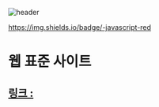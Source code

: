![header](https://capsule-render.vercel.app/api?type=rounded&color=gradient&text=%20asdf%20&height=300&fontSize=100&textBg=true)

https://img.shields.io/badge/-javascript-red
# 웹 표준 사이트
## [링크 : ](http://wotjr294.dothome.co.kr/web/index.html)

